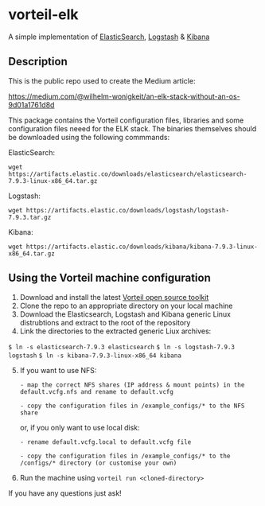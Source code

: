 # vorteil-elk

A simple implementation of [ElasticSearch](https://www.elastic.co/elasticsearch/), [Logstash](https://www.elastic.co/logstash/) & [Kibana](https://www.elastic.co/kibana/)

## Description

This is the public repo used to create the Medium article:

https://medium.com/@wilhelm-wonigkeit/an-elk-stack-without-an-os-9d01a1761d8d

This package contains the Vorteil configuration files, libraries and some configuration files neeed for the ELK stack. The binaries themselves should be downloaded using the following commmands:

ElasticSearch:

```wget https://artifacts.elastic.co/downloads/elasticsearch/elasticsearch-7.9.3-linux-x86_64.tar.gz```

Logstash:

```wget https://artifacts.elastic.co/downloads/logstash/logstash-7.9.3.tar.gz```

Kibana:

```wget https://artifacts.elastic.co/downloads/kibana/kibana-7.9.3-linux-x86_64.tar.gz```


## Using the Vorteil machine configuration

1. Download and install the latest [Vorteil open source toolkit](https://github.com/vorteil/vorteil)
2. Clone the repo to an appropriate directory on your local machine
3. Download the Elasticsearch, Logstash and Kibana generic Linux distrubtions and extract to the root of the repository
4. Link the directories to the extracted generic Liux archives:

```$ ln -s elasticsearch-7.9.3 elasticsearch```
```$ ln -s logstash-7.9.3 logstash```
```$ ln -s kibana-7.9.3-linux-x86_64 kibana```

5. If you want to use NFS:
       
       - map the correct NFS shares (IP address & mount points) in the default.vcfg.nfs and rename to default.vcfg
       
       - copy the configuration files in /example_configs/* to the NFS share
   
   or, if you only want to use local disk:
       
       - rename default.vcfg.local to default.vcfg file
       
       - copy the configuration files in /example_configs/* to the /configs/* directory (or customise your own)
       
6. Run the machine using `vorteil run <cloned-directory>`

If you have any questions just ask!
